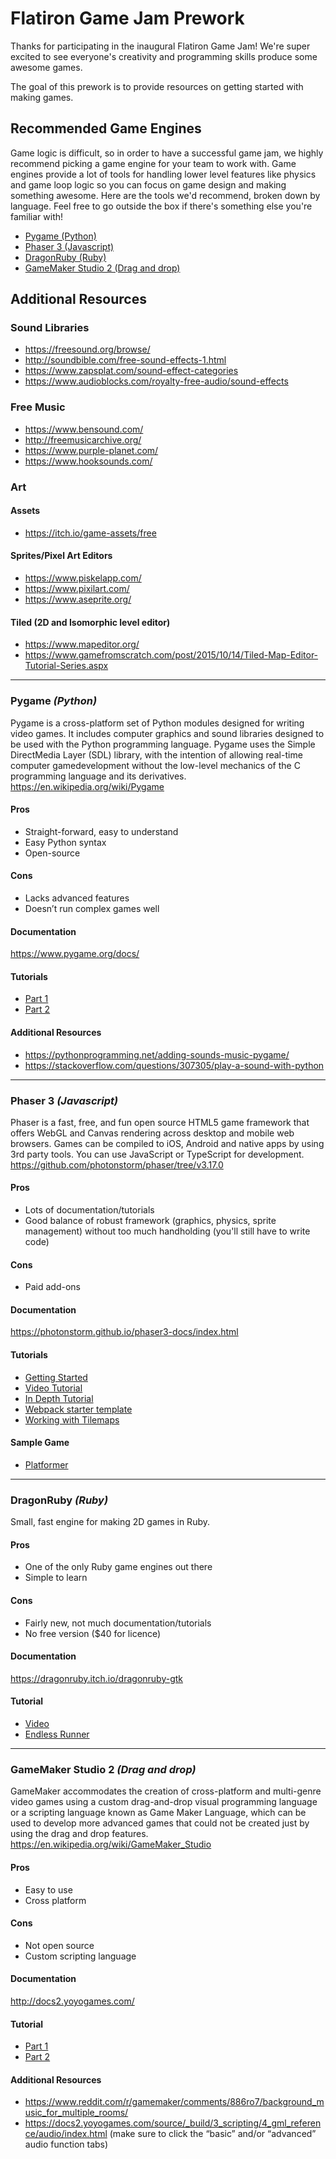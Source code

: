 # Flatiron Game Jam Prework

Thanks for participating in the inaugural Flatiron Game Jam! We're super excited to see everyone's creativity and programming skills produce some awesome games.

The goal of this prework is to provide resources on getting started with making games. 

## Recommended Game Engines

Game logic is difficult, so in order to have a successful game jam, we highly recommend picking a game engine for your team to work with. Game engines provide a lot of tools for handling lower level features like physics and game loop logic so you can focus on game design and making something awesome. Here are the tools we'd recommend, broken down by language. Feel free to go outside the box if there's something else you're familiar with!

- [Pygame (Python)](#pygame-python)
- [Phaser 3 (Javascript)](#phaser-3-javascript)
- [DragonRuby (Ruby)](#dragonruby-ruby)
- [GameMaker Studio 2 (Drag and drop)](#GameMaker-Studio-2-Drag-and-drop)

## Additional Resources

### Sound Libraries
- https://freesound.org/browse/
- http://soundbible.com/free-sound-effects-1.html
- https://www.zapsplat.com/sound-effect-categories
- https://www.audioblocks.com/royalty-free-audio/sound-effects

### Free Music
- https://www.bensound.com/
- http://freemusicarchive.org/
- https://www.purple-planet.com/
- https://www.hooksounds.com/

### Art

#### Assets
- https://itch.io/game-assets/free

#### Sprites/Pixel Art Editors
- https://www.piskelapp.com/
- https://www.pixilart.com/
- https://www.aseprite.org/

#### Tiled (2D and Isomorphic level editor)
- https://www.mapeditor.org/
- https://www.gamefromscratch.com/post/2015/10/14/Tiled-Map-Editor-Tutorial-Series.aspx


--- 

### Pygame _(Python)_
Pygame is a cross-platform set of Python modules designed for writing video games. It includes computer graphics and sound libraries designed to be used with the Python programming language. Pygame uses the Simple DirectMedia Layer (SDL) library, with the intention of allowing real-time computer gamedevelopment without the low-level mechanics of the C programming language and its derivatives. 
https://en.wikipedia.org/wiki/Pygame

#### Pros
- Straight-forward, easy to understand
- Easy Python syntax
- Open-source

#### Cons
- Lacks advanced features
- Doesn’t run complex games well

#### Documentation
https://www.pygame.org/docs/

#### Tutorials
- [Part 1](https://www.youtube.com/watch?v=i6xMBig-pP4&list=PLzMcBGfZo4-lp3jAExUCewBfMx3UZFkh5)
- [Part 2](https://www.youtube.com/watch?v=2-DNswzCkqk&list=PLzMcBGfZo4-lp3jAExUCewBfMx3UZFkh5&index=2)

#### Additional Resources
- https://pythonprogramming.net/adding-sounds-music-pygame/
- https://stackoverflow.com/questions/307305/play-a-sound-with-python

--- 

### Phaser 3 _(Javascript)_
Phaser is a fast, free, and fun open source HTML5 game framework that offers WebGL and Canvas rendering across desktop and mobile web browsers. Games can be compiled to iOS, Android and native apps by using 3rd party tools. You can use JavaScript or TypeScript for development.
https://github.com/photonstorm/phaser/tree/v3.17.0

#### Pros
- Lots of documentation/tutorials
- Good balance of robust framework (graphics, physics, sprite management) without too much handholding (you'll still have to write code)

#### Cons
- Paid add-ons

#### Documentation
https://photonstorm.github.io/phaser3-docs/index.html

#### Tutorials
- [Getting Started](http://phaser.io/tutorials/making-your-first-phaser-3-game/part1)
- [Video Tutorial](https://www.youtube.com/watch?v=7cpZ5Y7THmo)
- [In Depth Tutorial](https://www.codecademy.com/learn/learn-phaser)
- [Webpack starter template](https://github.com/photonstorm/phaser3-project-template)
- [Working with Tilemaps](https://github.com/mikewesthad/phaser-3-tilemap-blog-posts)

#### Sample Game
- [Platformer](/phaser)

---

### DragonRuby _(Ruby)_
Small, fast engine for making 2D games in Ruby. 

#### Pros
- One of the only Ruby game engines out there
- Simple to learn

#### Cons
- Fairly new, not much documentation/tutorials
- No free version ($40 for licence)

#### Documentation
https://dragonruby.itch.io/dragonruby-gtk

#### Tutorial
- [Video](https://wndx.school/p/dragon-ruby-game-toolkit-tutorial)
- [Endless Runner](/dragonruby)

--- 

### GameMaker Studio 2 _(Drag and drop)_

GameMaker accommodates the creation of cross-platform and multi-genre video games using a custom drag-and-drop visual programming language or a scripting language known as Game Maker Language, which can be used to develop more advanced games that could not be created just by using the drag and drop features. 
https://en.wikipedia.org/wiki/GameMaker_Studio

#### Pros
- Easy to use
- Cross platform

#### Cons
- Not open source
- Custom scripting language

#### Documentation
http://docs2.yoyogames.com/

#### Tutorial
- [Part 1](https://www.youtube.com/watch?v=cEb4gzG8S24)
- [Part 2](https://www.youtube.com/watch?v=28pEbQ_TIcQ)

#### Additional Resources
- https://www.reddit.com/r/gamemaker/comments/886ro7/background_music_for_multiple_rooms/
- https://docs2.yoyogames.com/source/_build/3_scripting/4_gml_reference/audio/index.html (make sure to click the “basic” and/or “advanced” audio function tabs)
